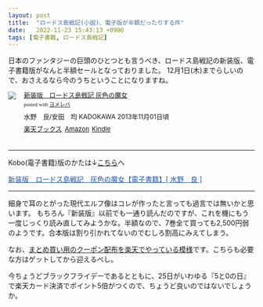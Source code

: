 ```yaml
---
layout: post
title:  "ロードス島戦記(小説)、電子版が半額だったりする件"
date:   2022-11-23 15:43:13 +0900
tags: [電子書籍, ロードス島戦記]
---
```

日本のファンタジーの巨頭のひとつとも言うべき、ロードス島戦記の新装版、電子書籍版がなんと半額セールとなっておりました。
12月1日(木)までらしいので、おさえるなら今のうちということになりますね。

<div class="booklink-box" style="text-align:left;padding-bottom:20px;font-size:small;zoom: 1;overflow: hidden;"><div class="booklink-image" style="float:left;margin:0 15px 10px 0;"><a href="//af.moshimo.com/af/c/click?a_id=1175594&p_id=56&pc_id=56&pl_id=637&s_v=b5Rz2P0601xu&url=http%3A%2F%2Fbooks.rakuten.co.jp%2Frb%2F12520483%2F" target="_blank" ><img src="https://thumbnail.image.rakuten.co.jp/@0_mall/book/cabinet/0624/9784041010624.jpg?_ex=200x200" style="border: none;" /></a><img src="//i.moshimo.com/af/i/impression?a_id=1175594&p_id=56&pc_id=56&pl_id=637" width="1" height="1" style="border:none;"></div><div class="booklink-info" style="line-height:120%;zoom: 1;overflow: hidden;"><div class="booklink-name" style="margin-bottom:10px;line-height:120%"><a href="//af.moshimo.com/af/c/click?a_id=1175594&p_id=56&pc_id=56&pl_id=637&s_v=b5Rz2P0601xu&url=http%3A%2F%2Fbooks.rakuten.co.jp%2Frb%2F12520483%2F" target="_blank" >新装版　ロードス島戦記 灰色の魔女</a><img src="//i.moshimo.com/af/i/impression?a_id=1175594&p_id=56&pc_id=56&pl_id=637" width="1" height="1" style="border:none;"><div class="booklink-powered-date" style="font-size:8pt;margin-top:5px;font-family:verdana;line-height:120%">posted with <a href="https://yomereba.com" rel="nofollow" target="_blank">ヨメレバ</a></div></div><div class="booklink-detail" style="margin-bottom:5px;">水野　良/安田　均 KADOKAWA 2013年11月01日頃    </div><div class="booklink-link2" style="margin-top:10px;"><div class="shoplinkrakuten" style="display:inline;margin-right:5px"><a href="//af.moshimo.com/af/c/click?a_id=1175594&p_id=56&pc_id=56&pl_id=637&s_v=b5Rz2P0601xu&url=http%3A%2F%2Fbooks.rakuten.co.jp%2Frb%2F12520483%2F" target="_blank" >楽天ブックス</a><img src="//i.moshimo.com/af/i/impression?a_id=1175594&p_id=56&pc_id=56&pl_id=637" width="1" height="1" style="border:none;"></div><div class="shoplinkamazon" style="display:inline;margin-right:5px"><a href="//af.moshimo.com/af/c/click?a_id=920708&p_id=170&pc_id=185&pl_id=4062&s_v=b5Rz2P0601xu&url=https%3A%2F%2Fwww.amazon.co.jp%2Fexec%2Fobidos%2FASIN%2F4041010624" target="_blank" >Amazon</a></div><div class="shoplinkkindle" style="display:inline;margin-right:5px"><a href="//af.moshimo.com/af/c/click?a_id=920708&p_id=170&pc_id=185&pl_id=4062&s_v=b5Rz2P0601xu&url=https%3A%2F%2Fwww.amazon.co.jp%2Fgp%2Fsearch%3Fkeywords%3D%25E6%2596%25B0%25E8%25A3%2585%25E7%2589%2588%25E3%2580%2580%25E3%2583%25AD%25E3%2583%25BC%25E3%2583%2589%25E3%2582%25B9%25E5%25B3%25B6%25E6%2588%25A6%25E8%25A8%2598%2520%25E7%2581%25B0%25E8%2589%25B2%25E3%2581%25AE%25E9%25AD%2594%25E5%25A5%25B3%26__mk_ja_JP%3D%2583J%2583%255E%2583J%2583i%26url%3Dnode%253D2275256051" target="_blank" >Kindle</a></div>                              	  	  	  	  	</div></div><div class="booklink-footer" style="clear: left"></div></div>

---
Kobo(電子書籍)版のかたは↓[こちら](https://hb.afl.rakuten.co.jp/hgc/12fe2014.3fbd01c6.12fe2015.40b745fb/_RTtool10000000?pc=https%3A%2F%2Fitem.rakuten.co.jp%2Frakutenkobo-ebooks%2F5c1a6b9d78633a2abb3b588dda60a784%2F&amp;link_type=text&amp;ut=eyJwYWdlIjoidG9vbCIsInR5cGUiOiJ0ZXh0Iiwic2l6ZSI6IjQwMHg0MDAiLCJuYW0iOjAsIm5hbXAiOiJyaWdodCIsImNvbSI6MCwiY29tcCI6ImRvd24iLCJwcmljZSI6MSwiYm9yIjoxLCJjb2wiOjEsImJidG4iOjF9)へ

<a href="https://hb.afl.rakuten.co.jp/hgc/12fe2014.3fbd01c6.12fe2015.40b745fb/_RTtool10000000?pc=https%3A%2F%2Fitem.rakuten.co.jp%2Frakutenkobo-ebooks%2F5c1a6b9d78633a2abb3b588dda60a784%2F&amp;link_type=text&amp;ut=eyJwYWdlIjoidG9vbCIsInR5cGUiOiJ0ZXh0Iiwic2l6ZSI6IjQwMHg0MDAiLCJuYW0iOjAsIm5hbXAiOiJyaWdodCIsImNvbSI6MCwiY29tcCI6ImRvd24iLCJwcmljZSI6MSwiYm9yIjoxLCJjb2wiOjEsImJidG4iOjF9" target="_blank" rel="nofollow noopener noreferrer" style="word-wrap:break-word;color:#1d54a7">新装版　ロードス島戦記　灰色の魔女【電子書籍】[ 水野　良 ]</a>

---


細身で耳のとがった現代エルフ像はコレが作ったと言っても過言では無いかと思います。
もちろん『新装版』以前でも一通り読んだのですが、これを機にもう一度じっくり読み直してみようかな。半額なので、7巻全て買っても2,500円弱のようです。合本版は割り引かれてないのでむしろ割高にみえてしまう。

なお、[まとめ買い用のクーポン配布を楽天でやっている模様](https://a.r10.to/h60ZdI)です。こちらも必要な方はゲットしてから迎えるべし。

今ちょうどブラックフライデーであるとともに、25日がいわゆる『5と0の日』で楽天カード決済でポイント5倍がつくので、ちょうど良いのではないでしょうか。
